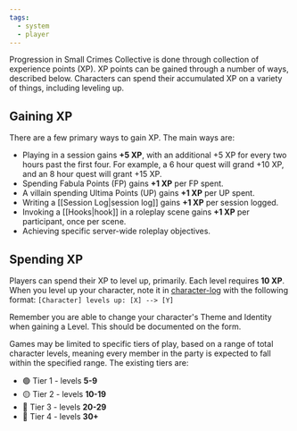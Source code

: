 ```yaml
---
tags:
  - system
  - player
---
```

Progression in Small Crimes Collective is done through collection of experience points (XP). XP points can be gained through a number of ways, described below. Characters can spend their accumulated XP on a variety of things, including leveling up.
## Gaining XP
There are a few primary ways to gain XP. The main ways are:
* Playing in a session gains **+5 XP**, with an additional +5 XP for every two hours past the first four. For example, a 6 hour quest will grand +10 XP, and an 8 hour quest will grant +15 XP.
* Spending Fabula Points (FP) gains **+1 XP** per FP spent.
* A villain spending Ultima Points (UP) gains **+1 XP** per UP spent.
* Writing a [[Session Log|session log]] gains **+1 XP** per session logged.
* Invoking a [[Hooks|hook]] in a roleplay scene gains **+1 XP** per participant, once per scene.
* Achieving specific server-wide roleplay objectives.

## Spending XP
Players can spend their XP to level up, primarily. Each level requires **10 XP**. When you level up your character, note it in [character-log](https://discord.com/channels/1382793642871099392/1392976635195818164) with the following format:
`[Character] levels up: [X] --> [Y]`

Remember you are able to change your character's Theme and Identity when gaining a Level. This should be documented on the form.

Games may be limited to specific tiers of play, based on a range of total character levels, meaning every member in the party is expected to fall within the specified range. The existing tiers are:
* 🟢 Tier 1 - levels **5-9**
* 🟡 Tier 2 - levels **10-19**
* 🔴 Tier 3 - levels **20-29**
* 🔵 Tier 4 - levels **30+**

